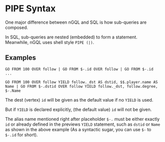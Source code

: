 # PIPE Syntax

One major difference between nGQL and SQL is how sub-queries are composed.

In SQL, sub-queries are nested (embedded) to form a statement.
Meanwhile, nGQL uses shell style `PIPE (|)`.

## Examples

```ngql
GO FROM 100 OVER follow | GO FROM $-.id OVER follow | GO FROM $-.id ...

GO FROM 100 OVER follow YIELD follow._dst AS dstid, $$.player.name AS Name | GO FROM $-.dstid OVER follow YIELD follow._dst, follow.degree, $-.Name
```

The dest (vertex) `id` will be given as the default value if no `YIELD` is used.

But if `YIELD` is declared explicitly, (the default value) `id` will not be given.

The alias name mentioned right after placeholder `$-.` must be either exactly `id` or already defined in the previews `YIELD` statement, such as `dstid` or `Name` as shown in the above example (As a syntactic sugar, you can use `$-` to `$-.id` for short).
